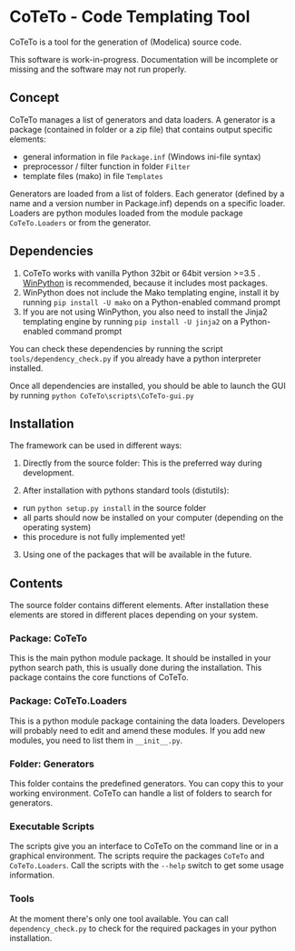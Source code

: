 
CoTeTo - Code Templating Tool
=============================

CoTeTo is a tool for the generation of (Modelica) source  code.

This software is work-in-progress.
Documentation will be incomplete or missing and the software may not run properly.

Concept
-------
CoTeTo manages a list of generators and data loaders.
A generator is a package (contained in folder or a zip file) that contains output specific elements:

- general information in file `Package.inf` (Windows ini-file syntax)
- preprocessor / filter function in folder `Filter`
- template files (mako) in file `Templates`

Generators are loaded from a list of folders.
Each generator (defined by a name and a version number in Package.inf) depends on a specific loader.
Loaders are python modules loaded from the module package `CoTeTo.Loaders` or from the generator.

Dependencies
------------
1. CoTeTo works with vanilla Python 32bit or 64bit version >=3.5 .
[WinPython](http://winpython.github.io/) is recommended, because it includes most packages.
3. WinPython does not include the Mako templating engine,
install it by running `pip install -U mako` on a Python-enabled command prompt
4. If you are not using WinPython, you also need to install the Jinja2 templating engine by running `pip install -U jinja2` on a Python-enabled command prompt

You can check these dependencies by running the script
`tools/dependency_check.py` if you already have a python interpreter installed.

Once all dependencies are installed,
you should be able to launch the GUI by running `python CoTeTo\scripts\CoTeTo-gui.py`

Installation
------------
The framework can be used in different ways:

1. Directly from the source folder:
This is the preferred way during development.

2. After installation with pythons standard tools (distutils):
  * run `python setup.py install` in the source folder
  * all parts should now be installed on your computer (depending on the
    operating system)
  * this procedure is not fully implemented yet!

3. Using one of the packages that will be available in the future.

Contents
--------
The source folder contains different elements. After installation these elements
are stored in different places depending on your system.

### Package: CoTeTo
This is the main python module package. It should be installed in your python
search path, this is usually done during the installation. This package contains
the core functions of CoTeTo.

### Package: CoTeTo.Loaders
This is a python module package containing the data loaders. Developers will
probably need to edit and amend these modules. If you add new modules, you need
to list them in `__init__.py`. 

### Folder: Generators
This folder contains the predefined generators. You can copy this to your
working environment. CoTeTo can handle a list of folders to search for
generators.

### Executable Scripts
The scripts give you an interface to CoTeTo on the command line or in a graphical
environment. The scripts require the packages `CoTeTo` and `CoTeTo.Loaders`. Call
the scripts with the `--help` switch to get some usage information.

### Tools
At the moment there's only one tool available. You can call
`dependency_check.py` to check for the required packages in your python
installation.
